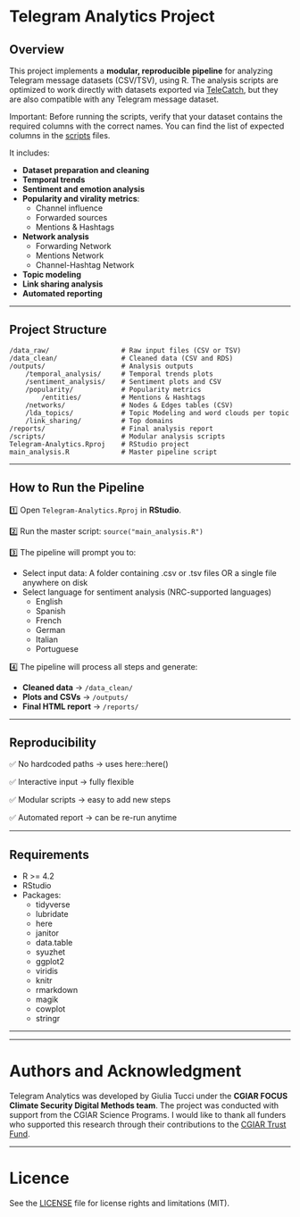 # Telegram Analytics Project

## Overview

This project implements a **modular, reproducible pipeline** for analyzing Telegram message datasets (CSV/TSV), using R. The analysis scripts are optimized to work directly with datasets exported via [TeleCatch](https://github.com/labaffa/telecatch), but they are also compatible with any Telegram message dataset.

Important: Before running the scripts, verify that your dataset contains the required columns with the correct names. You can find the list of expected columns in the [scripts](https://github.com/gtucci/Telegram-Analytics/tree/main/scripts) files.

It includes:

-   **Dataset preparation and cleaning**
-   **Temporal trends**
-   **Sentiment and emotion analysis**
-   **Popularity and virality metrics**:
    -   Channel influence
    -   Forwarded sources
    -   Mentions & Hashtags
-   **Network analysis**
    -   Forwarding Network
    -   Mentions Network
    -   Channel-Hashtag Network
-   **Topic modeling** 
-   **Link sharing analysis** 
-   **Automated reporting** 

------------------------------------------------------------------------

## Project Structure

``` text
/data_raw/                  # Raw input files (CSV or TSV)
/data_clean/                # Cleaned data (CSV and RDS)
/outputs/                   # Analysis outputs
    /temporal_analysis/     # Temporal trends plots
    /sentiment_analysis/    # Sentiment plots and CSV
    /popularity/            # Popularity metrics
        /entities/          # Mentions & Hashtags
    /networks/              # Nodes & Edges tables (CSV)
    /lda_topics/            # Topic Modeling and word clouds per topic
    /link_sharing/          # Top domains
/reports/                   # Final analysis report
/scripts/                   # Modular analysis scripts
Telegram-Analytics.Rproj    # RStudio project
main_analysis.R             # Master pipeline script
```

------------------------------------------------------------------------

## How to Run the Pipeline

1️⃣ Open `Telegram-Analytics.Rproj` in **RStudio**.

2️⃣ Run the master script: `source("main_analysis.R") `

3️⃣ The pipeline will prompt you to:

-   Select input data: A folder containing .csv or .tsv files OR a single file anywhere on disk
-   Select language for sentiment analysis (NRC-supported languages)
    -   English
    -   Spanish
    -   French
    -   German
    -   Italian
    -   Portuguese

4️⃣ The pipeline will process all steps and generate:

-   **Cleaned data** → `/data_clean/`
-   **Plots and CSVs** → `/outputs/`
-   **Final HTML report** → `/reports/`

------------------------------------------------------------------------

## Reproducibility

✅ No hardcoded paths → uses here::here()

✅ Interactive input → fully flexible

✅ Modular scripts → easy to add new steps

✅ Automated report → can be re-run anytime

------------------------------------------------------------------------

## Requirements

-   R \>= 4.2
-   RStudio
-   Packages:
    -   tidyverse
    -   lubridate
    -   here
    -   janitor
    -   data.table
    -   syuzhet
    -   ggplot2
    -   viridis
    -   knitr
    -   rmarkdown
    -   magik
    -   cowplot
    -   stringr

------------------------------------------------------------------------


------------------------------------------------------------------------

# Authors and Acknowledgment


Telegram Analytics was developed by Giulia Tucci under the **CGIAR FOCUS** **Climate Security Digital Methods team**. The project was conducted with support from the CGIAR Science Programs. I would like to thank all funders who supported this research through their contributions to the [CGIAR Trust Fund](https://www.cgiar.org/funders/).

------------------------------------------------------------------------

# Licence

See the [LICENSE](https://github.com/gtucci/Telegram-Analytics/blob/main/LICENSE) file for license rights and limitations (MIT).





